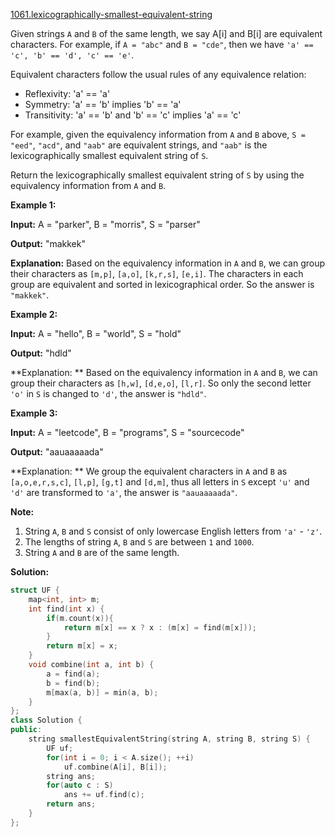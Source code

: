 [1061.lexicographically-smallest-equivalent-string](https://leetcode.com/problems/lexicographically-smallest-equivalent-string/)  

Given strings `A` and `B` of the same length, we say A\[i\] and B\[i\] are equivalent characters. For example, if `A = "abc"` and `B = "cde"`, then we have `'a' == 'c', 'b' == 'd', 'c' == 'e'`.

Equivalent characters follow the usual rules of any equivalence relation:

*   Reflexivity: 'a' == 'a'
*   Symmetry: 'a' == 'b' implies 'b' == 'a'
*   Transitivity: 'a' == 'b' and 'b' == 'c' implies 'a' == 'c'

For example, given the equivalency information from `A` and `B` above, `S = "eed"`, `"acd"`, and `"aab"` are equivalent strings, and `"aab"` is the lexicographically smallest equivalent string of `S`.

Return the lexicographically smallest equivalent string of `S` by using the equivalency information from `A` and `B`.

**Example 1:**

  
**Input:** A = "parker", B = "morris", S = "parser"
  
**Output:** "makkek"
  
**Explanation:** Based on the equivalency information in `A` and `B`, we can group their characters as `[m,p]`, `[a,o]`, `[k,r,s]`, `[e,i]`. The characters in each group are equivalent and sorted in lexicographical order. So the answer is `"makkek"`.
  

**Example 2:**

  
**Input:** A = "hello", B = "world", S = "hold"
  
**Output:** "hdld"
  
**Explanation: ** Based on the equivalency information in `A` and `B`, we can group their characters as `[h,w]`, `[d,e,o]`, `[l,r]`. So only the second letter `'o'` in `S` is changed to `'d'`, the answer is `"hdld"`.
  

**Example 3:**

  
**Input:** A = "leetcode", B = "programs", S = "sourcecode"
  
**Output:** "aauaaaaada"
  
**Explanation: ** We group the equivalent characters in `A` and `B` as `[a,o,e,r,s,c]`, `[l,p]`, `[g,t]` and `[d,m]`, thus all letters in `S` except `'u'` and `'d'` are transformed to `'a'`, the answer is `"aauaaaaada"`.
  

**Note:**

1.  String `A`, `B` and `S` consist of only lowercase English letters from `'a'` - `'z'`.
2.  The lengths of string `A`, `B` and `S` are between `1` and `1000`.
3.  String `A` and `B` are of the same length.  



**Solution:**  

```cpp
struct UF {
    map<int, int> m;
    int find(int x) {
        if(m.count(x)){
            return m[x] == x ? x : (m[x] = find(m[x]));
        }
        return m[x] = x;
    }
    void combine(int a, int b) {
        a = find(a);
        b = find(b);
        m[max(a, b)] = min(a, b);
    }
};
class Solution {
public:
    string smallestEquivalentString(string A, string B, string S) {
        UF uf;
        for(int i = 0; i < A.size(); ++i)
            uf.combine(A[i], B[i]);
        string ans;
        for(auto c : S)
            ans += uf.find(c);
        return ans;
    }
};
```
      